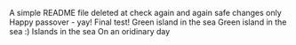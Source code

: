 A simple README file
deleted at
check again
and again
safe changes only
Happy passover - yay!
Final test!
Green island in the sea
Green island in the sea :)
Islands in the sea
On an oridinary day
